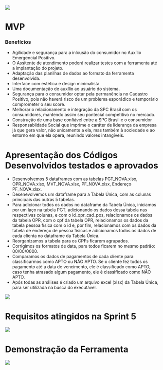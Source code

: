 ![](https://github.com/marciosousa4/projeto-integrador/blob/master/Sprint%205/Sprint5%20.jpg?raw=true)

# MVP


### Benefícios 
* Agilidade e segurança para a inlcusão do consumidor no Auxílio Emergencial Positivo.
* O Assitente de atendimento poderá realizar testes com a ferramenta até a implantação do projeto.
* Adaptação das planilhas de dados ao formato da ferramenta desenvolvida.
* Interface com estética e design minimalista
* Uma documentação de auxílio ao usuário do sistema. 
* Segurança para o consumidor optar pela permanência no Cadastro Positivo, pois não haverá risco de um problema esporádico e temporário comprometer o seu score.
* Melhorar o relacionamento e integração da SPC Brasil com os consumidores, mantendo assim seu pontecial competitivo no mercado.
* Construção de uma base confiável entre a SPC Brasil e o consumidor
* Responsablidade Social que imprime o caráter de liderança da empresa já que gera valor, não unicamente a ela, mas também à sociedade e ao entorno em que ela opera, reunindo valores intangíveis.


# Apresentação dos Códigos Desenvolvidos testados e aprovados

* Desenvolvemos 5 dataframes com as tabelas PGT_NOVA.xlsx, OPR_NOVA.xlsx, MVT_NOVA.xlsx, PF_NOVA.xlsx, Endereço PF_NOVA.xlsx.
* Desenevolvemos um dataframe para a Tabela Única, com as colunas principais das outras 5 tabelas.
* Para adicionar todos os dados no dataframe da Tabela Única, iniciamos por um laço na tabela PGT, adicionando os dados dessa tabela nas respectivas colunas, e com o 
id_opr_cad_pos, relacionamos os dados da tabela OPR, com o cpf da tabela OPR, relacionamos os dados da tabela pessoa física com o id e, por fim, relacionamos com os dados da tabela de endereço 
de pessoa físicas e adicionamos todos os dados de cada clienta no dataframe da Tabela Única.
* Reorganizamos a tabela para os CPFs ficarem agrupados.
* Corrigimos os formatos de data, para todos ficarem no mesmo padrão: 00/00/0000.
* Comparamos os dados de pagamentos de cada cliente para classificarmos como APTO ou NÃO APTO. Se o cliente fez todos os pagamento até a data de vencimento, ele é classificado como APTO, caso tenha atrasado algum pagamento, ele é classificado como NÃO APTO.
* Após todas as análises é criado um arquivo excel (xlsx) da Tabela Única, para ser utilizada na busca do executável.

![](https://github.com/marciosousa4/projeto-integrador/blob/master/Sprint%205/c%C3%B3digo%20tablea%20%C3%BAnica.gif?raw=true)

# Requisitos atingidos na Sprint 5

![](https://github.com/marciosousa4/projeto-integrador/blob/master/Sprint%205/Lista%20de%20requisitos.png?raw=true)

# Demonstração da Ferramenta 
![](https://github.com/marciosousa4/projeto-integrador/blob/master/Sprint%205/RELACIONAMENTO%20sprint%205.gif?raw=true)


